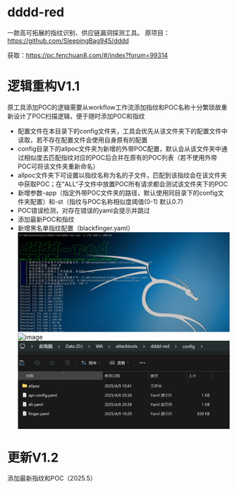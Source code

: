 # dddd-red
一款高可拓展的指纹识别、供应链漏洞探测工具。
原项目：https://github.com/SleepingBag945/dddd

获取：https://pc.fenchuan8.com/#/index?forum=99314

# 逻辑重构V1.1
原工具添加POC的逻辑需要从workflow工作流添加指纹和POC名称十分繁琐故重新设计了POC扫描逻辑，便于随时添加POC和指纹
- 配置文件在本目录下的config文件夹，工具会优先从该文件夹下的配置文件中读取，若不存在配置文件会使用自身原有的配置
- config目录下的allpoc文件夹为新增的外带POC配置，默认会从该文件夹中通过相似度去匹配指纹对应的POC后合并在原有的POC列表（若不使用外带POC可将该文件夹重新命名）
- allpoc文件夹下可设置以指纹名称为名的子文件，匹配到该指纹会在该文件夹中获取POC；在”ALL“子文件中放置POC所有请求都会测试该文件夹下的POC
- 新增参数-app（指定外带POC文件夹的路径，默认使用同目录下的config文件夹配置）和-st（指纹与POC名称相似度阈值(0-1) 默认0.7)
- POC错误检测，对存在错误的yaml会提示并跳过
- 添加最新POC和指纹
- 新增黑名单指纹配置（blackfinger.yaml）
![image](https://github.com/kk12-30/dddd-red/blob/main/1.png)
![image](https://github.com/kk12-30/dddd-red/blob/main/2.png)
![image](https://github.com/kk12-30/dddd-red/blob/main/4.png)

# 更新V1.2
添加最新指纹和POC（2025.5）

